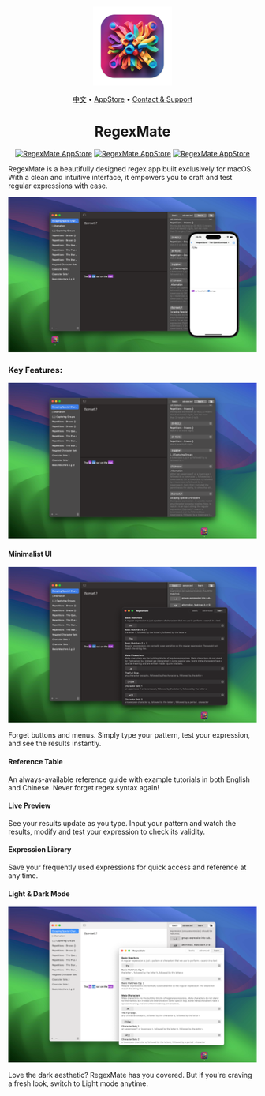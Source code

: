 <div align="center">
	<br />
	<br />
	<img src="./assets/logo.png" alt="RegexMate LOGO" width="160" height="160">
  <p>
		<a href="./README.zh.md">中文</a> • 
    <a href="https://apps.apple.com/app/regex-mate/id6479819388">AppStore</a> • 
		<a href="https://wangchujiang.com/#/contact">Contact & Support</a>
  </p>
	<h1>RegexMate</h1>
  <!--rehype:style=border: 0;-->
  <p>
    <a target="_blank" href="https://apps.apple.com/app/regex-mate/id6479819388" title="RegexMate AppStore"><img alt="RegexMate AppStore" src="https://tools.applemediaservices.com/api/badges/download-on-the-mac-app-store/black/en-us?size=250x83&amp;releaseDate=1705968000" height="51"></a>
    <a href="https://apps.apple.com/app/regex-mate/id6479819388?platform=iphone" title="RegexMate for iOS"><img src="https://tools.applemediaservices.com/api/badges/download-on-the-app-store/black/en-us?size=250x83" alt="RegexMate AppStore" height="51"></a>
    <a target="_blank" href="https://www.producthunt.com/posts/regexmate?utm_source=badge-featured&utm_medium=badge&utm_souce=badge-regexmate" title="RegexMate - Master&#0032;Regular&#0032;Expressions | Product Hunt"><img alt="RegexMate AppStore" src="https://api.producthunt.com/widgets/embed-image/v1/featured.svg?post_id=446567&theme=dark" alt="RegexMate - Master&#0032;Regular&#0032;Expressions | Product Hunt" height="51"><!--rehype:style=display: block;height: 49px;-->
    </a><!--rehype:style=border: 1px solid #a6a6a6;display: inline-block;border-radius: 10px;-->
  </p>
</div>


RegexMate is a beautifully designed regex app built exclusively for macOS. With a clean and intuitive interface, it empowers you to craft and test regular expressions with ease.

![RegexMate screenshots-4](./assets/screenshots-4.png)

### Key Features:

![RegexMate screenshots-1](./assets/screenshots-1.png)

#### Minimalist UI

![RegexMate screenshots-2](./assets/screenshots-2.png)

Forget buttons and menus. Simply type your pattern, test your expression, and see the results instantly.

#### Reference Table

An always-available reference guide with example tutorials in both English and Chinese. Never forget regex syntax again!

#### Live Preview

See your results update as you type. Input your pattern and watch the results, modify and test your expression to check its validity.

#### Expression Library

Save your frequently used expressions for quick access and reference at any time.

#### Light & Dark Mode

![RegexMate screenshots-4](./assets/screenshots-3.png)

Love the dark aesthetic? RegexMate has you covered. But if you're craving a fresh look, switch to Light mode anytime.
